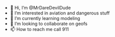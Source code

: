 - 👋 Hi, I’m @MrDareDevilDude
- 👀 I’m interested in aviation and dangerous stuff
- 🌱 I’m currently learning modeling
- 💞️ I’m looking to collaborate on geofs 
- 📫 How to reach me call 911

<!---
MrDareDevilDude/MrDareDevilDude is a ✨ special ✨ repository because its `README.md` (this file) appears on your GitHub profile.
You can click the Preview link to take a look at your changes.
--->

